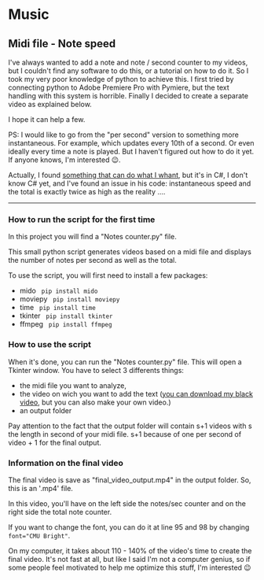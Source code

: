 # Music
## Midi file - Note speed

I've always wanted to add a note and note / second counter to my videos, but I couldn't find any software to do this, or a tutorial on how to do it. 
So I took my very poor knowledge of python to achieve this. I first tried by connecting python to Adobe Premiere Pro with Pymiere, 
but the text handling with this system is horrible. Finally I decided to create a separate video as explained below.

I hope it can help a few.

PS: I would like to go from the "per second" version to something more instantaneous. For example, which updates every 10th of a second. 
Or even ideally every time a note is played. 
But I haven't figured out how to do it yet. If anyone knows, I'm interested 😉.

Actually, I found [something that can do what I whant](https://github.com/hccdy/midi-counter-gen), but it's in C#, 
I don't know C# yet, and I've found an issue in his code: instantaneous speed and the total is exactly twice as high as the reality ....



--------------------------------------------------------
### How to run the script for the first time 
In this project you will find a "Notes counter.py" file.

This small python script generates videos based on a midi file and displays the number of notes per second as well as the total.

To use the script, you will first need to install a few packages:

* mido      ```  pip install mido    ```
* moviepy   ```  pip install moviepy ```
* time      ```  pip install time    ```
* tkinter   ```  pip install tkinter ```
* ffmpeg    ```  pip install ffmpeg  ```

### How to use the script
When it's done, you can run the "Notes counter.py" file. This will open a Tkinter window. 
You have to select 3 differents things:
  * the midi file you want to analyze,
  * the video on wich you want to add the text ([you can download my black video](https://github.com/mathieumichels/Music/blob/master/blackvideo.mp4), 
  but you can also make your own video.)
  * an output folder
  
Pay attention to the fact that the output folder will contain s+1 videos with s the length in second of your midi file. 
s+1 because of one per second of video + 1 for the final output.

### Information on the final video
The final video is save as "final_video_output.mp4" in the output folder. 
So, this is an '.mp4' file. 

In this video, you'll have on the left side the notes/sec counter and on the right side the total note counter. 

If you want to change the font, you can do it at line 95 and 98 by changing ```font="CMU Bright"```.

On my computer, it takes about 110 - 140% of the video's time to create the final video. 
It's not fast at all, but like I said I'm not a computer genius, so if some people feel motivated to help me optimize this stuff, I'm interested 😉
